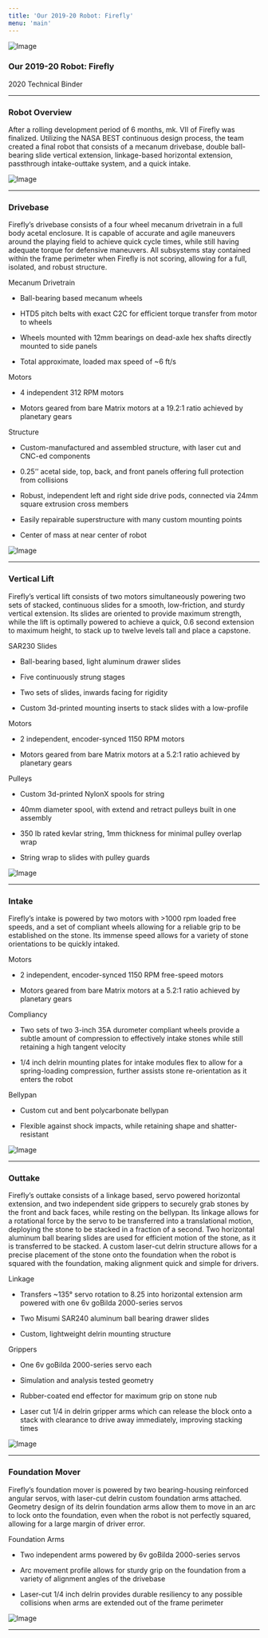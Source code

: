 ```yaml
---
title: 'Our 2019-20 Robot: Firefly'
menu: 'main'
---
```


![Image](https://lh3.googleusercontent.com/Tbbio2J-T5hvOYkG3KVuW2EqFz8UY_NedA8U55Rf4hemOqALcpLShqdrUthSFCSygT8fsg4gH8Rxdt0dWYMRRM166lU0KJl2HIkk0ytOvWnHHJI4ZPpU2r_TT3xacZufB5w0EO4SdIYT7EPnQV0mPC993NOoF8HcGvSdurHiHD2HjKWXEsK7YEZ31T71est7p6tInJpkJS70ZSlMoYdJ9QfBzTUrB8hTKIDErowwhuqKv6mCVowh2bys-pDq2ChKJJYznTd0gJdfkf2f-WXCFDBGGj8y-YtpXeXlYsRB8DtMER4RpCEl1SCIzHfVdFGX5wpsfNoDea_D6xbVU1QtcvPKXKKQcWcwNxdKc7I2QpuH0MdI3_RB8EwMBeSL8uAh3mHTLMktk3lGelcJb1lB79OYkFC2G9Ku6Cy4fv0QDvCjLlF69GCTGStnYvUv5hLTZTp7Y2SX-3i5ZTfqLW-Nv6zI9mm4efO0oDCK4I2KVbERJKGyq6UDyYmq5OguA5ZpPC75RE7WpH1EUAseaeEpLuT3k7w2_bMfN4BLlunhHi7Gbszwhu_RV4ZASIIpDbWlo6LsprKrLE4DnC6cPBbyDtEYV_SRukuvIsw3kSAxyh4IvOoVTTxF4cnIi913_FX8mvZ0s5Y_n5L_JBjAZJeBsggUC_2QRhmwlQMcy-2lN7CfjGVK6X1oNP4D-WB0=w512-h384-no?authuser=1)

### Our 2019-20 Robot: Firefly 
2020 Technical Binder 
____________

### Robot Overview

After a rolling development period of 6 months, mk. VII of Firefly was finalized. Utilizing the NASA BEST continuous design process, the team created a final robot that consists of a mecanum drivebase, double ball-bearing slide vertical extension, linkage-based horizontal extension, passthrough intake-outtake system, and a quick intake.

![Image](https://lh3.googleusercontent.com/fKwgX0wxRS8uRCHCCRI65nNKtXsF26YRLxBDvyoEmxOsaBR2kYhhtpN54zd3SQOTcyFiSKlsjhxXrcUjtmLn69e0TIFtjKYFKHX5cNAeDJYq343DEPDQRZfzZTKdmBLOBkBppA2ugioNPiitmUsaw9gLzD0aAyCFPTr7hs9JX3sfufIgcShYIyNakUqMq6y-M4Z0oMBYkBziYuFEREjSECMJyQOVZekLVw5FXJb5e_Au3KWcULC9orvT48whyeE5Bt3J0f1hyNoWZPSix0VG_ytdA4BuBv0hRinSPrq2Ctc6MTEWZyXytGVtNjECouqkSTu6Ypw1U-ceVuP5gA54F76ZGNv_1Ss93KuVPgmNyhhCnz8_SBQZ6V2ghrkiAO86jBdEwf6OU0kFIfcMEkWeu8a7I4vITQopbkDkx-3GOjEe_tCKfucOOCAR6XMdXTUo4-lm1fv-k68k81VSd_40EIjpcJ7bL3ih-b4-IlZFXoi4-wKYlCAn8OjpvwRahHc_FrTXOFLko0RkVef9WcO1-LY4_3bkclPggEvCzCUH-uP2u1QB4o5w8yruN2m2RdTvqQw21J9vAZR_ddcEqk4IYDc5B0dAWecC5snlV8qOC1ejthRLNE59if3xy2KHGzeC07xnLwGT3VGYvExuM9fC9Q2h25WQscO8npKZvTZXjx0_qu66Pln-D5V4nuBM=w512-h384-no?authuser=1)

____________

### Drivebase

Firefly’s drivebase consists of a four wheel mecanum drivetrain in a full body acetal enclosure. It is capable of accurate and agile maneuvers around the playing field to achieve quick cycle times, while still having adequate torque for defensive maneuvers. All subsystems stay contained within the frame perimeter when Firefly is not scoring, allowing for a full, isolated, and robust structure.

Mecanum Drivetrain

- Ball-bearing based mecanum wheels

- HTD5 pitch belts with exact C2C for efficient torque transfer from motor to wheels

- Wheels mounted with 12mm bearings on dead-axle hex shafts directly mounted to side panels

- Total approximate, loaded max speed of ~6 ft/s

Motors

- 4 independent 312 RPM motors

- Motors geared from bare Matrix motors at a 19.2:1 ratio achieved by planetary gears

Structure

- Custom-manufactured and assembled structure, with laser cut and CNC-ed components

- 0.25’’ acetal side, top, back, and front panels offering full protection from collisions

- Robust, independent left and right side drive pods, connected via 24mm square extrusion cross members

- Easily repairable superstructure with many custom mounting points

- Center of mass at near center of robot
 

![Image](https://lh3.googleusercontent.com/cUya-Ur2U1WnlvQzZnjEuJMFkCWubf706nbCetdKkzV9oTYYC7mOqWqvbAZ5CBuHnhC5Im3VvBZyBGv_1R0K8up4gThvHR_F7Y1NBsENVyQkstFqCelV2O9tnZP_pMqOCpuQK8-YeaxJWiMSdY8e8ecB0dgCPAZ9HZDI6575LUq9vebA_Ap7Joh9TvboYByTRwTOrtECw9WVYW_xrR85DvFLpCAYSeGtlYtkiMf-Z9abi2gxd6v3f4In5ubuF8Z3jitASB77V_DUMSXg_yn_A_pe52Ru6FmHrfY2dTdhhsw8OOOcemQIdmBCKI2pShzStVv5ZfjFb_FkQg5b5ZVK2uHn3K2xigtKl1XCxnL6qNsPXjuODSa06JGBKZ_cneW9BYThLs3Zx2WfFULe5JXdasjhtac5mTd5Mde0k9tzQnJ50Eu7Y49fqor2MR6ATTWXzLD8g3GXBMrvAP9SRET_gQLMBEyG16SEPA6GJXTvh3fCv7lPDU34M1bs0dEo_AXYTXMfu4ELZBKSlFe6hLxmhpap6oMd1pOovnIJ_Dl9Q8dRdyPDLC1f0Kw-EsCSWvi5iKl8iHwhPsGOCjL6p5xtylyVSnJaIaPkFE5U_v4nCx_8ZaEPIEWGP_j9dF63Bmjwt70m13ycRyMJR-mxaV5PUPXYMsNdZK9PWsj0pDhzj37IC-VSs06aCzsynFgB=w1316-h969-no?authuser=1)
____________

### Vertical Lift 

Firefly’s vertical lift consists of two motors simultaneously powering two sets of stacked, continuous slides for a smooth, low-friction, and sturdy vertical extension. Its slides are oriented to provide maximum strength, while the lift is optimally powered to achieve a quick, 0.6 second extension to maximum height, to stack up to twelve levels tall and place a capstone.

SAR230 Slides

- Ball-bearing based, light aluminum drawer slides

- Five continuously strung stages

- Two sets of slides, inwards facing for rigidity

- Custom 3d-printed mounting inserts to stack slides with a low-profile

Motors

- 2 independent, encoder-synced 1150 RPM motors

- Motors geared from bare Matrix motors at a 5.2:1 ratio achieved by planetary gears

Pulleys

- Custom 3d-printed NylonX spools for string

- 40mm diameter spool, with extend and retract pulleys built in one assembly

- 350 lb rated kevlar string, 1mm thickness for minimal pulley overlap wrap

- String wrap to slides with pulley guards


![Image](https://lh3.googleusercontent.com/B0hVgOQAKArE3c_Zzl3AXPEg0mgAljrKf8rTh3dwOOqN2maOCb47X9LJaDJg95LJwBBQZosI3-rIhl-mP_GD4hdsXffjxm6Xl1nqMmpyhHMDG2RIrn3linLbGQgSaXEOKal5Fnx126zsSgDfxJUKfUFZK9XF6Pmi-yOmYMxv2Dxv0icM4o_Q_XGmtw1b6YV5ZgF27PZWmEKuoQx_iuWzmo5bgJ3KmH0Qkd2Cj9Bwy-c1q5psPnalDMN_VRAzbP_ajFZgnJskcU-MlLP7nu1oEDHCKtbMhFs9nNRysJtAZ_Q5Cv-CIIVp0sO-cq1k8U72G8B4J_CKy5i6QjBsUSaaFr16kMq9zd7L9sEjSAse4tateFjPCLMun5wtpr4qw_spn3W-eWiomHgTYgoT4LbGJPnN5tIJ1d9QCglxVm3eH2fQCmOUdLJiMnIIudjwoE-Tgjr0SXiT5msJmATbyAdIXsqejLv2dLeafOYvTbILiukWIcIYZBb4gacYBA1jVJ40NUvOH_mIRU52jopoxSVoqGqcfDciOTcTCPD-2yDOMgKjM8cPPeVpierj_82gnz-pyAcKS3umd04KGmIHj_N2MQjha3O5WkJURwrTbemhjxedk4Jle1pfN-yoPjET-MRSxfimIUleGO9vO82-u8uORw8YFWSKjEkfkRk1WyUhPzH06dv5xvT0oymW_tV0=w1474-h969-no?authuser=1)
____________

### Intake 

Firefly’s intake is powered by two motors with >1000 rpm loaded free speeds, and a set of compliant wheels allowing for a reliable grip to be established on the stone. Its immense speed allows for a variety of stone orientations to be quickly intaked.

Motors

- 2 independent, encoder-synced 1150 RPM free-speed motors

- Motors geared from bare Matrix motors at a 5.2:1 ratio achieved by planetary gears

Compliancy

- Two sets of two 3-inch 35A durometer compliant wheels provide a subtle amount of compression to effectively intake stones while still retaining a high tangent velocity

- 1/4 inch delrin mounting plates for intake modules flex to allow for a spring-loading compression, further assists stone re-orientation as it enters the robot

Bellypan

- Custom cut and bent polycarbonate bellypan

- Flexible against shock impacts, while retaining shape and shatter-resistant 



![Image](https://lh3.googleusercontent.com/cSJgDUO34PfuVO-yL-AG9JUICSUoDLN8FYvrEV8Azi5w1IhOM7p47mqGlXcvIeBiJXgUlk_9kskK9ltiO4TVpkP3GgVo9GsAZ8duuVkA2KdXHohxw4zL9HokEmi1u5fdJg0I58SiwftLe8TmL7uR2PnPk83m9XJCNxZvRCwiq7yAGH4DSq5TXXGvuWUB9X9GhTwbkFa6tjxXDYUTcKOgqqNKM48D98qJhjqOGWw901qEjJtoPKLFfr9BiFSlkFOK9LoSZERXY66lkRLB6yHZQWvsAbpWcnxl9PXk-SudHHSTBOjdEnzzkPwQxilh9AdIrUwwYUIFh449tM_Xx6gIlZUHDP54grUxMhR0s7cad0R7mvpxFSbFWLQhjLnQzuSrOgLjDEKjcB81YjEZ755sMWIb7Ws68tOl3rX9GPSGRtNcYGt5KkV5kZseQMFWK2iFHRrEDzMwjH4WXgNtEmUwUhc8UsliLVhPVMg50vVlGqSx6Ma0dO2cu9d5fFlN4TpFMHcccHiV_t83DlqfNzQ8eKHT2ULTSzjopPZurPJ-A4YBHRGfbfgd2ktjG-c5gauHu-Glv-wQkDk6gEDXOe84h0q0PTKrC02bUO4fNgc2ljg3VWyCNnzq8czfkd4n7bDlSKdJIphqkTZnPLPCsY26g9iMDQvAWsW2zu_-Qx6Z51_stz4Rjd2cm0akGYph=w1478-h969-no?authuser=1)
____________

### Outtake 

Firefly’s outtake consists of a linkage based, servo powered horizontal extension, and two independent side grippers to securely grab stones by the front and back faces, while resting on the bellypan. Its linkage allows for a rotational force by the servo to be transferred into a translational motion, deploying the stone to be stacked in a fraction of a second. Two horizontal aluminum ball bearing slides are used for efficient motion of the stone, as it is transferred to be stacked. A custom laser-cut delrin structure allows for a precise placement of the stone onto the foundation when the robot is squared with the foundation, making alignment quick and simple for drivers.

Linkage

- Transfers ~135° servo rotation to 8.25 into horizontal extension arm powered with one 6v goBilda 2000-series servos

- Two Misumi SAR240 aluminum ball bearing drawer slides

- Custom, lightweight delrin mounting structure

Grippers

- One 6v goBilda 2000-series servo each

- Simulation and analysis tested geometry

- Rubber-coated end effector for maximum grip on stone nub

- Laser cut 1/4 in delrin gripper arms which can release the block onto a stack with clearance to drive away immediately, improving stacking times 




![Image](https://lh3.googleusercontent.com/QtnNAmi2jH033lUWlHaGMxrLZcE8C7UGB0zDv-jJ_kmAlb8ftwyUiXaWBXa9_-1pMSQUsOJ1UC4VosVMPYETuoU_MM0ev4SJuMYnPXXO7SLHquXPQELDT0o4j0zU63_4DSA-u3XK2x3OWLU_wYGTmc6zBfPI3bHDCTODfLIBZgpUKVz8qRezC3Se6yMTMpEuu-WmWpKPzIJMZ1TrgeMhbrkxa6Du8Sv2GhJj8qHOJMc1qcDW6VrOuPv3erRCRdq9FiAcdPsB7v78HUZdH3xvHuOtSE8cyPu4G0wDFf91slwoAfn0qtXS2xS1A4XcsBQK-JuODGOWNDGXJEjbPZIoJ8yuhbiOBojUAfkgQss4RSJmrwGiUaKQ-NKilPxUFODBtmqqMnRs6A_rugFV6_xmBH_Xjq0tRhQqRsofawgV8taYphXUvIG4jYbp-B9Ugern36bN3WArQJxkmBjEjvdaGmP2IlEx8ne8bKjcEMoZwYQqCRXL6um5-_O0iPhyyG-mVkwueQ5wd057_sGvBebnJl1pkeY82rNshipBtC6idwZRZS9sXttr9zgKSweoWNXZZ38xPR1XSgqdOCf2zusg_XS0A3JwW-pD7tZynwG_exe05NcLGyA0Bj76TeD_ntikn0ikNQxcV8AeHrilCrRJlU0KaZO61-FWVgWidxU4tFZ1WkwGntgx63P5n5uM=w512-h335-no?authuser=1)
____________

### Foundation Mover 

Firefly’s foundation mover is powered by two bearing-housing reinforced angular servos, with laser-cut delrin custom foundation arms attached. Geometry design of its delrin foundation arms allow them to move in an arc to lock onto the foundation, even when the robot is not perfectly squared, allowing for a large margin of driver error.

Foundation Arms

- Two independent arms powered by 6v goBilda 2000-series servos

- Arc movement profile allows for sturdy grip on the foundation from a variety of alignment angles of the drivebase

- Laser-cut 1/4 inch delrin provides durable resiliency to any possible collisions when arms are extended out of the frame perimeter




![Image](https://lh3.googleusercontent.com/aeLjueaJtt_DdByOIv3HNLLBF9SI9D1ELHPOcYDH26lMFWOgbLCxGjnuCkncQrShP0XWJu-zlVOR1jMdU5sh5wPxEseCCW7E4TDuKUcv28cGmX5PkehCI4UuaeHHA-z5CehkoWYNUGyYkklrmem6rJjvcVIyRa0CJIA-UowYd9fmQXz3axkXkI2jTdP2Bfj_JgyN2cy1Gq4BFvllTCI4j6LXWoXinGtIAvxPrx7EIAZVw834MJruTUBU4v6s2Rcxft0_OqUJmyX2Qya-nk3c7xSNgOWu77EB1PktjcZXigN1BMjjEC9TWYBCoF2o-2LDJyqO01MdWNVxjvtKFEqNWEq4NJ3jsa0PG6xdtsGRUOG40kkadzFeGJL0VmFEHArJT2DgOyPK6EPpPxvU5l4UZnU8QEEbdDbnmatSeEHPZofyNxgDjSfWKQfj-zz43KptTw4MLpZ4aMDrEywo64b_phIS_gXocKnp933etYaj21bryPYn6kR5ADkzN1uCBFDqex9TG2O19kJzCQ5QjsN6F-uKB95vXa3VL7Jc0wJUP7yzmp4lXFvWEnzJLNNRZBl0infx43XdxhIWYyIHrCmmUJiS_pdAvRkgrw56o7HUEYD0vSMydP5ckjzxPKYZ8oi5_blP2NH2ms-cqkYuV9qRzOLVpLehTDtXz6-h3zYKSzC2mI38E76IQHZ7fO5K=w1292-h969-no?authuser=1)
____________

